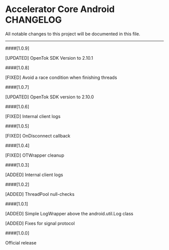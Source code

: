 # Accelerator Core Android CHANGELOG
All notable changes to this project will be documented in this file.

--------------------------------------
####[1.0.9]

[UPDATED] OpenTok SDK Version to 2.10.1

####[1.0.8]

[FIXED] Avoid a race condition when finishing threads

####[1.0.7]

[UPDATED] OpenTok SDK version to 2.10.0

####[1.0.6]

[FIXED] Internal client logs

####[1.0.5]

[FIXED] OnDisconnect callback

####[1.0.4]

[FIXED] OTWrapper cleanup

####[1.0.3]

[ADDED] Internal client logs

####[1.0.2]

[ADDED] ThreadPool null-checks

####[1.0.1]

[ADDED]	Simple LogWrapper above the android.util.Log class

[ADDED]	Fixes for signal protocol

####[1.0.0]

Official release

